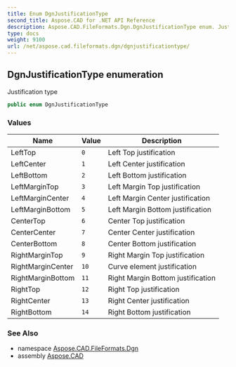 ```yaml
---
title: Enum DgnJustificationType
second_title: Aspose.CAD for .NET API Reference
description: Aspose.CAD.FileFormats.Dgn.DgnJustificationType enum. Justification type
type: docs
weight: 9100
url: /net/aspose.cad.fileformats.dgn/dgnjustificationtype/
---
```

## DgnJustificationType enumeration

Justification type

```csharp
public enum DgnJustificationType
```

### Values

| Name | Value | Description |
| --- | --- | --- |
| LeftTop | `0` | Left Top justification |
| LeftCenter | `1` | Left Center justification |
| LeftBottom | `2` | Left Bottom justification |
| LeftMarginTop | `3` | Left Margin Top justification |
| LeftMarginCenter | `4` | Left Margin Center justification |
| LeftMarginBottom | `5` | Left Margin Bottom justification |
| CenterTop | `6` | Center Top justification |
| CenterCenter | `7` | Center Center justification |
| CenterBottom | `8` | Center Bottom justification |
| RightMarginTop | `9` | Right Margin Top justification |
| RightMarginCenter | `10` | Curve element justification |
| RightMarginBottom | `11` | Right Margin Bottom justification |
| RightTop | `12` | Right Top justification |
| RightCenter | `13` | Right Center justification |
| RightBottom | `14` | Right Bottom justification |

### See Also

* namespace [Aspose.CAD.FileFormats.Dgn](../../aspose.cad.fileformats.dgn/)
* assembly [Aspose.CAD](../../)


